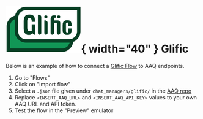 # ![glific logo](./glific_logo.png){ width="40" } Glific

Below is an example of how to connect a [Glific Flow](https://glific.github.io/docs/docs/Product%20Features/Flows/Flow%20Overview) to AAQ endpoints.

1. Go to "Flows"
2. Click on "Import flow"
3. Select a `.json` file given under `chat_managers/glific/` in the [AAQ repo](https://github.com/IDinsight/aaq-core/tree/main/chat_managers/glific)
4. Replace `<INSERT_AAQ_URL>` and `<INSERT_AAQ_API_KEY>` values to your own AAQ URL and API token.
5. Test the flow in the "Preview" emulator
